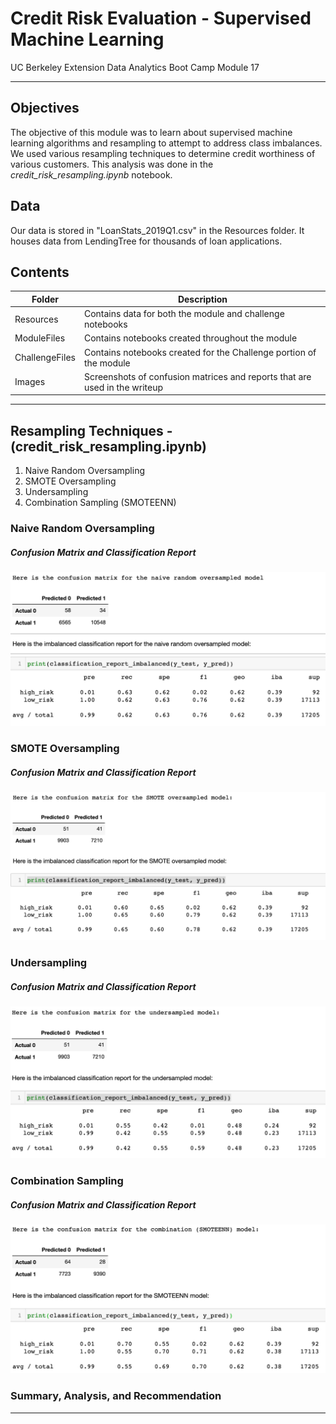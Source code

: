 # Credit Risk Evaluation - Supervised Machine Learning
UC Berkeley Extension Data Analytics Boot Camp Module 17

---

## Objectives
The objective of this module was to learn about supervised machine learning algorithms and resampling to attempt to address class imbalances. We used various resampling techniques to determine credit worthiness of various customers. This analysis was done in the *credit_risk_resampling.ipynb* notebook.


## Data
Our data is stored in "LoanStats_2019Q1.csv" in the Resources folder. It houses data from LendingTree for thousands of loan applications. 

## Contents
|Folder|Description|
|------|-----------|
|Resources|Contains data for both the module and challenge notebooks|
|ModuleFiles|Contains notebooks created throughout the module|
|ChallengeFiles|Contains notebooks created for the Challenge portion of the module|
|Images|Screenshots of confusion matrices and reports that are used in the writeup|

---

## Resampling Techniques - (credit_risk_resampling.ipynb)
1) Naive Random Oversampling
2) SMOTE Oversampling
3) Undersampling
4) Combination Sampling (SMOTEENN)

### Naive Random Oversampling

##### Confusion Matrix and Classification Report
![Naive Random Oversampling](Images/naive_oversampled.png)

### SMOTE Oversampling

##### Confusion Matrix and Classification Report
![SMOTE Oversampling](Images/smote_oversampled.png)

### Undersampling

##### Confusion Matrix and Classification Report
![Undersampling](Images/undersampled.png)

### Combination Sampling

##### Confusion Matrix and Classification Report
![SMOTEENN Combination Sampling](Images/smoteenn.png)

### Summary, Analysis, and Recommendation


---


